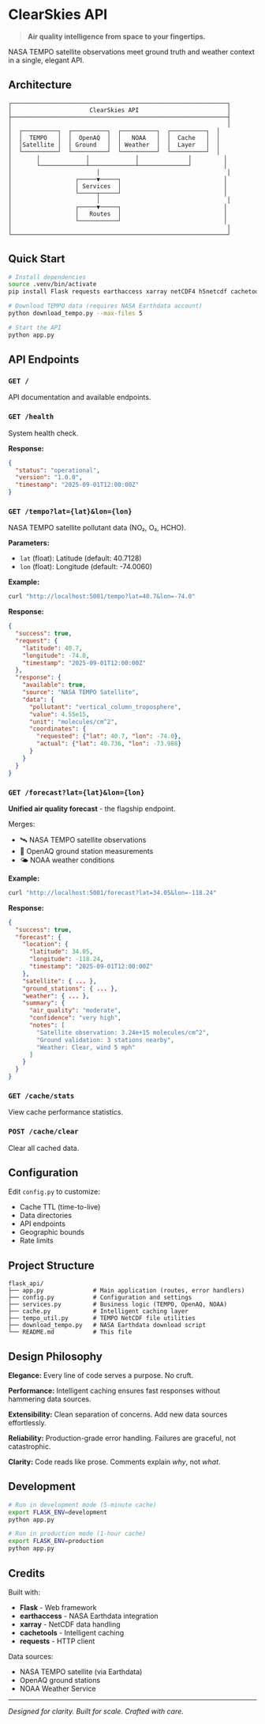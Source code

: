 # ClearSkies API

> **Air quality intelligence from space to your fingertips.**

NASA TEMPO satellite observations meet ground truth and weather context in a single, elegant API.

## Architecture

```
┌─────────────────────────────────────────────────────────────┐
│                      ClearSkies API                         │
├─────────────────────────────────────────────────────────────┤
│                                                             │
│  ┌──────────┐  ┌──────────┐  ┌──────────┐  ┌──────────┐  │
│  │  TEMPO   │  │  OpenAQ  │  │   NOAA   │  │  Cache   │  │
│  │Satellite │  │ Ground   │  │ Weather  │  │  Layer   │  │
│  └──────────┘  └──────────┘  └──────────┘  └──────────┘  │
│       │             │             │              │         │
│       └─────────────┴─────────────┴──────────────┘         │
│                        │                                    │
│                  ┌─────▼─────┐                             │
│                  │ Services  │                             │
│                  └─────┬─────┘                             │
│                        │                                    │
│                  ┌─────▼─────┐                             │
│                  │   Routes  │                             │
│                  └───────────┘                             │
│                                                             │
└─────────────────────────────────────────────────────────────┘
```

## Quick Start

```bash
# Install dependencies
source .venv/bin/activate
pip install Flask requests earthaccess xarray netCDF4 h5netcdf cachetools

# Download TEMPO data (requires NASA Earthdata account)
python download_tempo.py --max-files 5

# Start the API
python app.py
```

## API Endpoints

### `GET /`
API documentation and available endpoints.

### `GET /health`
System health check.

**Response:**
```json
{
  "status": "operational",
  "version": "1.0.0",
  "timestamp": "2025-09-01T12:00:00Z"
}
```

### `GET /tempo?lat={lat}&lon={lon}`
NASA TEMPO satellite pollutant data (NO₂, O₃, HCHO).

**Parameters:**
- `lat` (float): Latitude (default: 40.7128)
- `lon` (float): Longitude (default: -74.0060)

**Example:**
```bash
curl "http://localhost:5001/tempo?lat=40.7&lon=-74.0"
```

**Response:**
```json
{
  "success": true,
  "request": {
    "latitude": 40.7,
    "longitude": -74.0,
    "timestamp": "2025-09-01T12:00:00Z"
  },
  "response": {
    "available": true,
    "source": "NASA TEMPO Satellite",
    "data": {
      "pollutant": "vertical_column_troposphere",
      "value": 4.55e15,
      "unit": "molecules/cm^2",
      "coordinates": {
        "requested": {"lat": 40.7, "lon": -74.0},
        "actual": {"lat": 40.736, "lon": -73.988}
      }
    }
  }
}
```

### `GET /forecast?lat={lat}&lon={lon}`
**Unified air quality forecast** - the flagship endpoint.

Merges:
- 🛰️ NASA TEMPO satellite observations
- 📍 OpenAQ ground station measurements
- 🌤️ NOAA weather conditions

**Example:**
```bash
curl "http://localhost:5001/forecast?lat=34.05&lon=-118.24"
```

**Response:**
```json
{
  "success": true,
  "forecast": {
    "location": {
      "latitude": 34.05,
      "longitude": -118.24,
      "timestamp": "2025-09-01T12:00:00Z"
    },
    "satellite": { ... },
    "ground_stations": { ... },
    "weather": { ... },
    "summary": {
      "air_quality": "moderate",
      "confidence": "very high",
      "notes": [
        "Satellite observation: 3.24e+15 molecules/cm^2",
        "Ground validation: 3 stations nearby",
        "Weather: Clear, wind 5 mph"
      ]
    }
  }
}
```

### `GET /cache/stats`
View cache performance statistics.

### `POST /cache/clear`
Clear all cached data.

## Configuration

Edit `config.py` to customize:

- Cache TTL (time-to-live)
- Data directories
- API endpoints
- Geographic bounds
- Rate limits

## Project Structure

```
flask_api/
├── app.py              # Main application (routes, error handlers)
├── config.py           # Configuration and settings
├── services.py         # Business logic (TEMPO, OpenAQ, NOAA)
├── cache.py            # Intelligent caching layer
├── tempo_util.py       # TEMPO NetCDF file utilities
├── download_tempo.py   # NASA Earthdata download script
└── README.md           # This file
```

## Design Philosophy

**Elegance:** Every line of code serves a purpose. No cruft.

**Performance:** Intelligent caching ensures fast responses without hammering data sources.

**Extensibility:** Clean separation of concerns. Add new data sources effortlessly.

**Reliability:** Production-grade error handling. Failures are graceful, not catastrophic.

**Clarity:** Code reads like prose. Comments explain *why*, not *what*.

## Development

```bash
# Run in development mode (5-minute cache)
export FLASK_ENV=development
python app.py

# Run in production mode (1-hour cache)
export FLASK_ENV=production
python app.py
```

## Credits

Built with:
- **Flask** - Web framework
- **earthaccess** - NASA Earthdata integration
- **xarray** - NetCDF data handling
- **cachetools** - Intelligent caching
- **requests** - HTTP client

Data sources:
- NASA TEMPO satellite (via Earthdata)
- OpenAQ ground stations
- NOAA Weather Service

---

*Designed for clarity. Built for scale. Crafted with care.*
